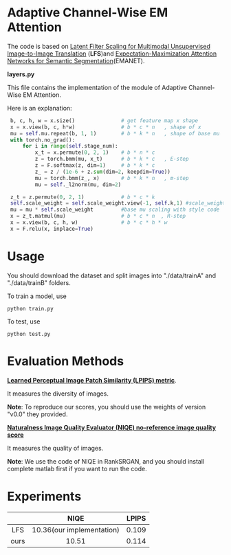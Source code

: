 # Adaptive Channel-Wise EM Attention

The code is based on [Latent Filter Scaling for Multimodal Unsupervised Image-to-Image Translation](https://arxiv.org/abs/1812.09877) (**LFS**)and [Expectation-Maximization Attention Networks for Semantic Segmentation](https://arxiv.org/abs/1907.13426)(EMANET).



**layers.py**

This file contains the implementation of  the module of Adaptive Channel-Wise EM Attention.

Here is an explanation:

```python
 b, c, h, w = x.size()               # get feature map x shape
 x = x.view(b, c, h*w)               # b * c * n   , shape of x
 mu = self.mu.repeat(b, 1, 1)        # b * k * n   , shape of base mu
 with torch.no_grad():
     for i in range(self.stage_num):
         x_t = x.permute(0, 2, 1)    # b * n * c
         z = torch.bmm(mu, x_t)      # b * k * c   , E-step
         z = F.softmax(z, dim=1)     # b * k * c
         z_ = z / (1e-6 + z.sum(dim=2, keepdim=True))
         mu = torch.bmm(z_, x)       # b * k * n   , m-step
         mu = self._l2norm(mu, dim=2)

 z_t = z.permute(0, 2, 1)            # b * c * k
 self.scale_weight = self.scale_weight.view(-1, self.k,1) #scale_weight is style code
 mu = mu * self.scale_weight         #base mu scaling with style code
 x = z_t.matmul(mu)                  # b * c * n  , R-step
 x = x.view(b, c, h, w)              # b * c * h * w
 x = F.relu(x, inplace=True)
```




# Usage

You should download the dataset and split images into "./data/trainA" and "./data/trainB" folders.

To train a model, use 

```
python train.py
```

To test, use

```
python test.py
```

# Evaluation Methods

[**Learned Perceptual Image Patch Similarity (LPIPS) metric**](https://github.com/richzhang/PerceptualSimilarity).

It measures the diversity of images.

**Note**: To reproduce our scores, you should use the weights of version "v0.0" they provided.



[**Naturalness Image Quality Evaluator (NIQE) no-reference image quality score**](https://github.com/WenlongZhang0724/RankSRGAN)

It measures the quality of images.

**Note**: We use the code of NIQE in RankSRGAN, and you should install complete matlab first if you want to run the code.



# Experiments

|      |           NIQE            | LPIPS |
| :--: | :-----------------------: | :---: |
| LFS  | 10.36(our implementation) | 0.109 |
| ours |           10.51           | 0.114 |

